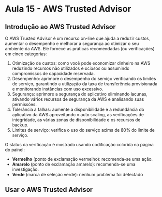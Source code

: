 # Aula 15 - AWS Trusted Advisor

## Introdução ao AWS Trusted Advisor

O AWS Trusted Advisor é um recurso on-line que ajuda a reduzir custos, aumentar o desempenho e melhorar a segurança ao otimizar o seu ambiente da AWS. Ele fornece as práticas recomendadas (ou verificações) em cinco categorias:
1. Otimização de custos: como você pode economizar dinheiro na AWS reduzindo recursos não utilizados e ociosos ou assumindo compromissos de capacidade reservada.
2. Desempenho: aprimore o desempenho do serviço verificando os limites de serviço, garantindo a utilização da taxa de transferência provisionada e monitorando instâncias com uso excessivo.
3. Segurança: aprimore a segurança do aplicativo eliminando lacunas, ativando vários recursos de segurança da AWS e analisando suas permissões.
4. Tolerância a falhas: aumente a disponibilidade e a redundância do aplicativo da AWS aproveitando o auto scaling, as verificações de integridade, as várias zonas de disponibilidade e os recursos de backup.
5. Limites de serviço: verifica o uso do serviço acima de 80% do limite de serviço.

O status da verificação é mostrado usando codificação colorida na página do painel: 
- **Vermelho** (ponto de exclamação vermelho): recomenda-se uma ação.
- **Amarelo** (ponto de exclamação amarelo): recomenda-se uma investigação.
- **Verde** (marca de seleção verde): nenhum problema foi detectado

## Usar o AWS Trusted Advisor 
